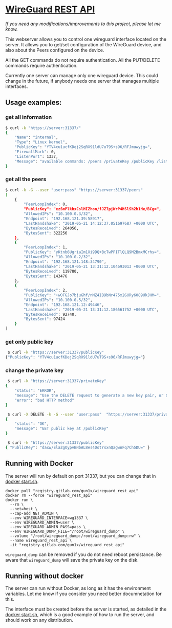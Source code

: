 # [WireGuard REST API](https://gitlab.com/gun1x/wireguard_rest_api)

*If you need any modifications/improvements to this project, please let me know.*

This webserver allows you to control one wireguard interface located on the server. It allows you to get/set configuration of the WireGuard device, and also about the Peers configured on the device.

All the GET commands do not require authentication. All the PUT/DELETE commands require authentication.

Currently one server can manage only one wireguard device. This could change in the future, if anybody needs one server that manages multiple interfaces.

## Usage examples:

### get all information
```bash
$ curl -k "https://server:31337/"
{
    "Name": "internal",
    "Type": "Linux kernel",
    "PublicKey": "YTV4cu1ucfKDej2SqRX91ldU7uT9S+s96/RFJmuwyjg=",
    "FirewallMark": 0,
    "ListenPort": 1337,
    "Message": "available commands: /peers /privateKey /publicKey /listenPort"
}
```

### get all the peers
```bash
$ curl -k -G --user "user:pass" "https://server:31337/peers"
[
    {
        "PeerLoopIndex": 0,
        "PublicKey": "xzSmPlkbxCslHIZhon/fJZ7pjWrP4HSlSh2h1He/BCg=",
        "AllowedIPs": "10.100.0.3/32",
        "Endpoint": "192.168.121.39:58917",
        "LastHandshake": "2019-05-21 14:12:37.051697687 +0000 UTC",
        "BytesReceived": 264056,
        "BytesSent": 322256
    },
    {
        "PeerLoopIndex": 1,
        "PublicKey": "yKtnb6UgriaIm1Xi9DQ+BcTwPFITlQLQ9M2BmxMCrhs=",
        "AllowedIPs": "10.100.0.2/32",
        "Endpoint": "192.168.121.148:34790",
        "LastHandshake": "2019-05-21 13:31:12.104693013 +0000 UTC",
        "BytesReceived": 119780,
        "BytesSent": 143476
    },
    {
        "PeerLoopIndex": 2,
        "PublicKey": "+wOFGJo7bjuGhf/nMZ4IB9bNr475x2GURy6089UkJHM=",
        "AllowedIPs": "10.100.0.5/32",
        "Endpoint": "192.168.121.12:49446",
        "LastHandshake": "2019-05-21 13:31:12.186561752 +0000 UTC",
        "BytesReceived": 92740,
        "BytesSent": 97424
    }
]
```

### get only public key
```bash
 $ curl -k "https://server:31337/publicKey"
{"PublicKey": "YTV4cu1ucfKDej2SqRX91ldU7uT9S+s96/RFJmuwyjg="}
```

### change the private key
```bash
 $ curl -k "https://server:31337/privateKey"
{
    "status": "ERROR",
    "message": "Use the DELETE request to generate a new key pair, or GET the /publicKey",
    "error": "bad HTTP method"
}

 $ curl -X DELETE -k -G --user "user:pass"  "https://server:31337/privateKey"
{
    "status": "OK",
    "message": "GET public key at /publicKey"
}

 $ curl -k "https://server:31337/publicKey"           
{ "PublicKey": "daxw/ElaZgOypvBNbAL8es4DotrsxnQagwnFq7Ch5DU=" }
```

## Running with Docker

The server will run by default on port 31337, but you can change that in [docker start.sh](https://gitlab.com/gun1x/wireguard_rest_api/blob/master/start.sh).

```
docker pull "registry.gitlab.com/gun1x/wireguard_rest_api"
docker rm --force "wireguard_rest_api"
docker run \
  --rm \
  --net=host \
  --cap-add NET_ADMIN \
  --env WIREGUARD_INTERFACE=wg1337 \
  --env WIREGUARD_ADMIN=user \
  --env WIREGUARD_ADMIN_PASS=pass \
  --env WIREGUARD_DUMP_FILE="/root/wireguard_dump" \
  --volume "/root/wireguard_dump:/root/wireguard_dump:rw" \
  --name wireguard_rest_api \
  -it "registry.gitlab.com/gun1x/wireguard_rest_api"
```

`wireguard_dump` can be removed if you do not need reboot persistance. Be aware that `wireguard_dump` will save the private key on the disk.

## Running without docker

The server can run without Docker, as long as it has the environment variables. Let me know if you consider you need better documnetation for this.

The interface must be created before the server is started, as detailed in the [docker start.sh](https://gitlab.com/gun1x/wireguard_rest_api/blob/master/start.sh), which is a good example of how to run the server, and should work on any distribution.
